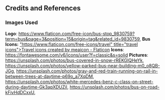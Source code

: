 ## Credits and References
### Images Used
**Logo**: https://www.flaticon.com/free-icon/bus-stop_9830759?term=bus&page=3&position=15&origin=tag&related_id=9830759, 
**Bus Icons:** ["https://www.flaticon.com/free-icons/travel" title="travel icons">Travel icons created by meaicon - Flaticon](https://www.flaticon.com/free-icon/bus_16701484?term=bus&page=1&position=27&origin=tag&related_id=16701484)
**Icons**: https://fontawesome.com/v6/icons/user?f=classic&s=solid
**Pictures**: https://unsplash.com/photos/bus-covered-in-snow-rREKGlQHeYk, 
https://unsplash.com/photos/yellow-parked-bus-near-building-m0_o8QB-JGg,
https://unsplash.com/photos/gray-and-red-train-running-on-rail-in-between-trees-at-daytime-p69o_a7XqDM,
https://unsplash.com/photos/white-mercedes-benz-c-class-on-street-during-daytime-Gk3apXDUZiI,
https://unsplash.com/photos/bus-on-road-kFivHdDCxxU,


